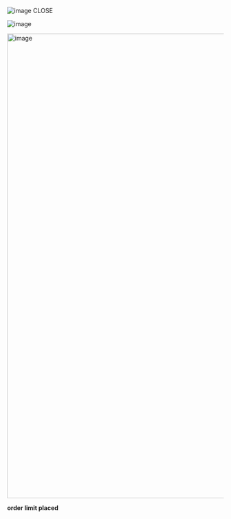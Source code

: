 ![image](https://github.com/user-attachments/assets/a001c2b3-a33f-41e3-9878-ac3fd82a99d2)
CLOSE





![image](https://github.com/user-attachments/assets/6584ceeb-e3c7-4327-9900-c602fddb7a46)


<img width="1920" height="1080" alt="image" src="https://github.com/user-attachments/assets/d8e23c33-77ad-4cdd-878c-c7c83e9b881d" />

**order limit placed**
